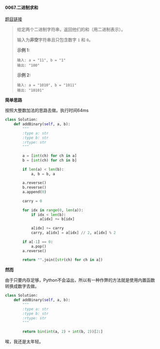 #### 0067.二进制求和
[题目链接](https://leetcode-cn.com/problems/add-binary/)
> 给定两个二进制字符串，返回他们的和（用二进制表示）。
>
> 输入为**非空**字符串且只包含数字 `1` 和 `0`。
>
> **示例 1:**
>
> ```
> 输入: a = "11", b = "1"
> 输出: "100"
> ```
>
> **示例 2:**
>
> ```
> 输入: a = "1010", b = "1011"
> 输出: "10101"
> ```

**简单思路**

按照大整数加法的思路去做。执行时间64ms

```python
class Solution:
    def addBinary(self, a, b):
        """
        :type a: str
        :type b: str
        :rtype: str
        """
        
        a = [int(ch) for ch in a]
        b = [int(ch) for ch in b]
        
        if len(a) < len(b):
            a, b = b, a
        
        a.reverse()
        b.reverse()
        a.append(0)
        
        carry = 0
        
        for idx in range(0, len(a)):
            if idx < len(b):
                a[idx] += b[idx]
            
            a[idx] += carry
            carry, a[idx] = a[idx] // 2, a[idx] % 2
        
        if a[-1] == 0:
            a.pop()
        a.reverse()
        
        return "".join([str(ch) for ch in a])
```

**然而**

由于只要内存足够，Python不会溢出，所以有一种作弊的方法就是使用内置函数转换成数字去做。

```python
class Solution:
    def addBinary(self, a, b):
        """
        :type a: str
        :type b: str
        :rtype: str
        """
        
        return bin(int(a, 2) + int(b, 2))[2:]
```

唉，我还是太年轻。